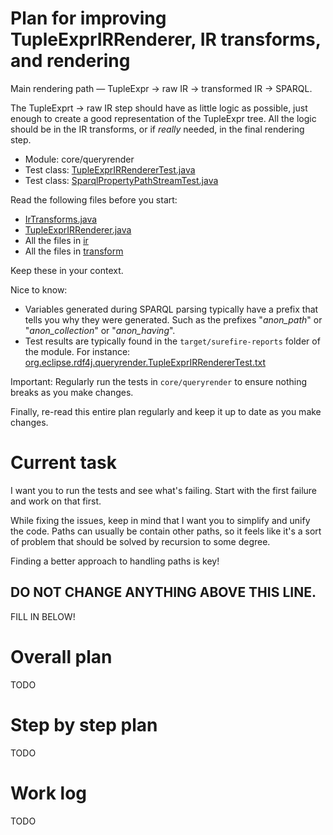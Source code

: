 # Plan for improving TupleExprIRRenderer, IR transforms, and rendering

Main rendering path — TupleExpr → raw IR → transformed IR → SPARQL.

The TupleExprt → raw IR step should have as little logic as possible, just enough to create a good representation of the TupleExpr tree. All the logic should be in the IR transforms, or if *really* needed, in the final rendering step.

- Module: core/queryrender
- Test class: [TupleExprIRRendererTest.java](core/queryrender/src/test/java/org/eclipse/rdf4j/queryrender/TupleExprIRRendererTest.java)
- Test class: [SparqlPropertyPathStreamTest.java](core/queryrender/src/test/java/org/eclipse/rdf4j/queryrender/SparqlPropertyPathStreamTest.java)

Read the following files before you start:
 - [IrTransforms.java](core/queryrender/src/main/java/org/eclipse/rdf4j/queryrender/sparql/ir/util/IrTransforms.java)
 - [TupleExprIRRenderer.java](core/queryrender/src/main/java/org/eclipse/rdf4j/queryrender/sparql/TupleExprIRRenderer.java)
 - All the files in [ir](core/queryrender/src/main/java/org/eclipse/rdf4j/queryrender/sparql/ir)
 - All the files in [transform](core/queryrender/src/main/java/org/eclipse/rdf4j/queryrender/sparql/ir/util/transform)

Keep these in your context.

Nice to know:
 - Variables generated during SPARQL parsing typically have a prefix that tells you why they were generated. Such as the prefixes "_anon_path_" or "_anon_collection_" or "_anon_having_".
 - Test results are typically found in the `target/surefire-reports` folder of the module. For instance: [org.eclipse.rdf4j.queryrender.TupleExprIRRendererTest.txt](core/queryrender/target/surefire-reports/org.eclipse.rdf4j.queryrender.TupleExprIRRendererTest.txt)

Important: Regularly run the tests in `core/queryrender` to ensure nothing breaks as you make changes.

Finally, re-read this entire plan regularly and keep it up to date as you make changes.

# Current task
I want you to run the tests and see what's failing. Start with the first failure and work on that first.

While fixing the issues, keep in mind that I want you to simplify and unify the code. Paths can usually be contain other paths, so it feels like it's a sort of problem that should be solved by recursion to some degree.

Finding a better approach to handling paths is key!

DO NOT CHANGE ANYTHING ABOVE THIS LINE.
-----------------------------------------------------------

FILL IN BELOW!

# Overall plan
TODO

# Step by step plan
TODO

# Work log
TODO
